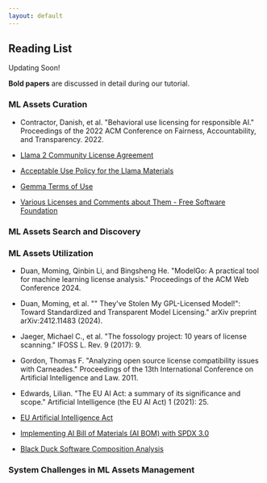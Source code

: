 ```yaml
---
layout: default
---
```


[//]: # (# ML Assets Management)

## Reading List

Updating Soon!

**Bold papers** are discussed in detail during our tutorial.

### ML Assets Curation

- Contractor, Danish, et al. "Behavioral use licensing for responsible AI." Proceedings of the 2022 ACM Conference on Fairness, Accountability, and Transparency. 2022.

- [Llama 2 Community License Agreement](https://ai.meta.com/llama/license/)

- [Acceptable Use Policy for the Llama Materials](https://ai.meta.com/llama/use-policy/)

- [Gemma Terms of Use](https://ai.google.dev/gemma/terms)

- [Various Licenses and Comments about Them - Free Software Foundation](https://www.gnu.org/licenses/license-list.en.html)

### ML Assets Search and Discovery

### ML Assets Utilization

- Duan, Moming, Qinbin Li, and Bingsheng He. "ModelGo: A practical tool for machine learning license analysis." Proceedings of the ACM Web Conference 2024.

- Duan, Moming, et al. "" They've Stolen My GPL-Licensed Model!": Toward Standardized and Transparent Model Licensing." arXiv preprint arXiv:2412.11483 (2024).

- Jaeger, Michael C., et al. "The fossology project: 10 years of license scanning." IFOSS L. Rev. 9 (2017): 9.

- Gordon, Thomas F. "Analyzing open source license compatibility issues with Carneades." Proceedings of the 13th International Conference on Artificial Intelligence and Law. 2011.

- Edwards, Lilian. "The EU AI Act: a summary of its significance and scope." Artificial Intelligence (the EU AI Act) 1 (2021): 25.

- [EU Artificial Intelligence Act](https://artificialintelligenceact.eu/ai-act-explorer/)

- [Implementing AI Bill of Materials (AI BOM) with SPDX 3.0](https://spdx.dev/implementing-an-ai-bom/)

- [Black Duck Software Composition Analysis](https://www.blackduck.com/software-composition-analysis-tools/black-duck-sca.html)

### System Challenges in ML Assets Management